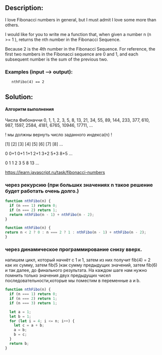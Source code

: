 ## Description:

I love Fibonacci numbers in general, but I must admit I love some more than others.

I would like for you to write me a function that, when given a number n (n >= 1 ), returns the nth number in the Fibonacci Sequence.

Because 2 is the 4th number in the Fibonacci Sequence.
For reference, the first two numbers in the Fibonacci sequence are 0 and 1, and each subsequent number is the sum of the previous two.

### Examples (input --> output):

```
   nthFibo(4) == 2

```

## Solution:

#### Алгоритм выполнения
Числа Фибоначчи
0, 1, 1, 2, 3, 5, 8, 13, 21, 34, 55, 89, 144, 233, 377, 610, 987, 1597, 2584, 4181, 6765, 10946, 17711, …

! мы должны вернуть число заданного индекса(n) !

[1]  [2]  [3]  [4]   [5]   [6]   [7]  [8]  …

0   0+1   0+1  1+1   2+1   3+2   5+3  8+5  …

0    1     1    2     3     5     8    13  …

https://learn.javascript.ru/task/fibonacci-numbers



### через рекурсию (при больших значениях n такое решение будет работать очень долго.)
```javascript
function nthFibo(n) {
  if (n === 1) return 0;
  if (n === 2) return 1;
  return nthFibo(n - 1) + nthFibo(n - 2);
}

```
```javascript
function nthFibo(n) {
return n < 2 ? 0 : n === 2 ? 1 : nthFibo(n - 1) + nthFibo(n - 2);
}
```


### через динамическое программирование снизу вверх.
напишем цикл, который начнёт с 1 и 1, затем из них получит fib(4) = 2
как их сумму,
затем fib(5 )как сумму предыдущих значений, затем fib(6) и так далее,
до финального результата.
На каждом шаге нам нужно помнить только значения двух предыдущих чисел последовательности,которые мы поместим в переменные a и b.

```javascript
function nthFibo(n) {
  if (n === 1) return 0;
  if (n === 2) return 1;
  if (n === 3) return 1;

  let a = 1;
  let b = 1;
  for (let i = 4; i <= n; i++) {
    let c = a + b;
    a = b;
    b = c;
  }
  return b;
}
```